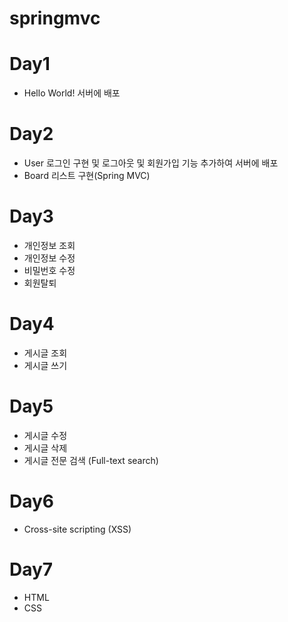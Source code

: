 # springmvc

# Day1
- Hello World! 서버에 배포
# Day2
- User 로그인 구현 및 로그아웃 및 회원가입 기능 추가하여 서버에 배포
- Board 리스트 구현(Spring MVC)
# Day3
- 개인정보 조회
- 개인정보 수정
- 비밀번호 수정
- 회원탈퇴
# Day4
- 게시글 조회
- 게시글 쓰기
# Day5
- 게시글 수정
- 게시글 삭제
- 게시글 전문 검색 (Full-text search)
# Day6
- Cross-site scripting (XSS)
# Day7
- HTML
- CSS



